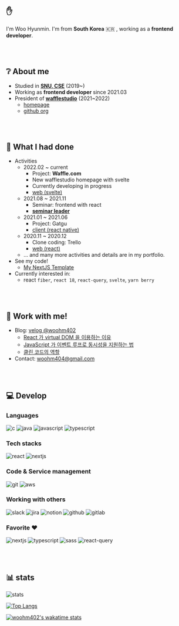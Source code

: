 ## ✋

I'm Woo Hyunmin. I'm from **South Korea** 🇰🇷 , working as a **frontend developer**.

<br/><br/>

## ❔ About me

- Studied in [**SNU, CSE**](https://cse.snu.ac.kr/) (2019~)
- Working as **frontend developer** since 2021.03
- President of [**wafflestudio**](https://wafflestudio.com) (2021~2022)
   - [homepage](https://wafflestudio.com)
   - [github org](https://github.com/wafflestudio)

<br/><br/>

## :eyes: What I had done
- Activities
  - 2022.02 ~ current
    - Project: **Waffle.com**
    - New wafflestudio homepage with svelte
    - Currently developing in progress
    - [web (svelte)](https://github.com/wafflestudio/wafflestudio.com-v3)
  - 2021.08 ~ 2021.11
    - Seminar: frontend with react
    - [**seminar leader**](https://github.com/wafflestudio/19.5-rookies/tree/master/react)
  - 2021.01 ~ 2021.06
    - Project: Gatgu
    - [client (react native)](https://github.com/wafflestudio/gatgu-client)
  - 2020.11 ~ 2020.12 
    - Clone coding: Trello
    - [web (react)](https://github.com/wafflestudio18-5/team5-frontend)
  - ... and many more activities and details are in my portfolio.
- See my code!
  - [My NextJS Template](https://github.com/woohm402/woohm402-nextjs-template)
- Currently interested in:
  - react `fiber`, `react 18`, `react-query`, `svelte`, `yarn berry`

<br/><br/>

## 🤝 Work with me!
- Blog: [velog @woohm402](https://velog.io/@woohm402)
   - [React 가 virtual DOM 을 이용하는 이유](https://velog.io/@woohm402/virtual-dom-and-react)
   - [JavaScript 가 이벤트 루프로 동시성을 지원하는 법](https://velog.io/@woohm402/javascript-async-and-event-loop)
   - [클린 코드의 역할](https://velog.io/@woohm402/role-of-clean-code)
- Contact: [woohm404@gmail.com](mailto://woohm404@gmail.com)

<br/><br/>

## 💻 Develop

### Languages

![c](https://img.shields.io/badge/C-A8B9CC?style=flat-badge&logo=C&logoColor=white)
![java](https://img.shields.io/badge/Java-007396?style=flat-badge&logo=Java&logoColor=white)
![javascript](https://img.shields.io/badge/JavaScript-F7DF1E?style=flat-badge&logo=JavaScript&logoColor=white)
![typescript](https://img.shields.io/badge/TypeScript-3178C6?style=flat-badge&logo=TypeScript&logoColor=white)

### Tech stacks

![react](https://img.shields.io/badge/React-61DAFB?style=flat-badge&logo=React&logoColor=white)
![nextjs](https://img.shields.io/badge/Next.js-000000?style=flat-badge&logo=Next.js&logoColor=white)

### Code & Service management

![git](https://img.shields.io/badge/Git-F05032?style=flat-badge&logo=Git&logoColor=white)
![aws](https://img.shields.io/badge/amazon%20AWS-232F3E?style=flat-badge&logo=amazon%20AWS&logoColor=white)

### Working with others

![slack](https://img.shields.io/badge/Slack-4A154B?style=flat-badge&logo=Slack&logoColor=white)
![jira](https://img.shields.io/badge/Jira-0052CC?style=flat-badge&logo=Jira&logoColor=white)
![notion](https://img.shields.io/badge/Notion-000000?style=flat-badge&logo=Notion&logoColor=white)
![github](https://img.shields.io/badge/Github-181717?style=flat-badge&logo=Github&logoColor=white)
![gitlab](https://img.shields.io/badge/Gitlab-FCA121?style=flat-badge&logo=Gitlab&logoColor=white)

### Favorite ❤️

![nextjs](https://img.shields.io/badge/Next.js-000000?style=flat-badge&logo=Next.js&logoColor=white)
![typescript](https://img.shields.io/badge/TypeScript-3178C6?style=flat-badge&logo=TypeScript&logoColor=white)
![sass](https://img.shields.io/badge/Sass-CC6699?style=flat-badge&logo=Sass&logoColor=white)
![react-query](https://img.shields.io/badge/React%20Query-FF4154?style=flat-badge&logo=React-Query&logoColor=white)

<br/><br/>

## 📊 stats

![stats](https://github-readme-stats.vercel.app/api?username=woohm402&show_icons=true)

[![Top Langs](https://github-readme-stats.vercel.app/api/top-langs/?username=woohm402&layout=compact)](https://github.com/anuraghazra/github-readme-stats)

[![woohm402's wakatime stats](https://github-readme-stats.vercel.app/api/wakatime?username=woohm402)](https://github.com/anuraghazra/github-readme-stats)
  
